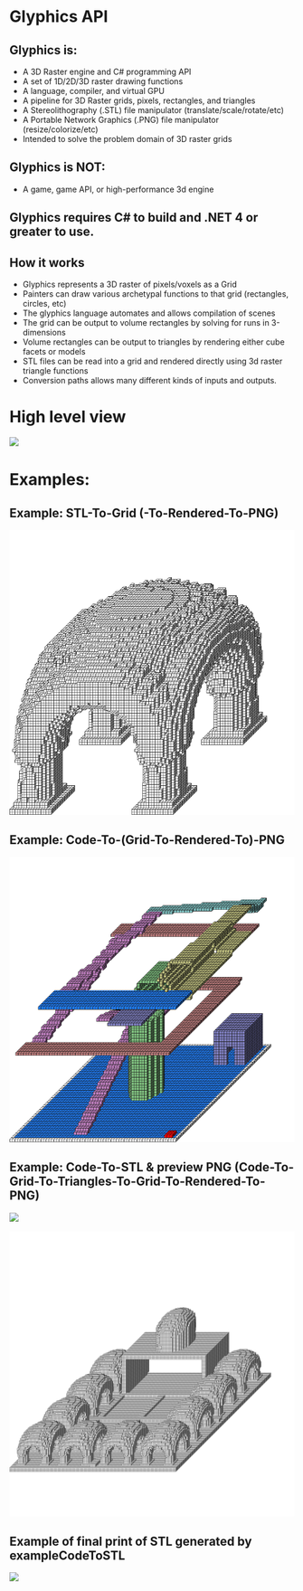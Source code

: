 # Glyphics API

## Glyphics is:
*  A 3D Raster engine and C# programming API 
*  A set of 1D/2D/3D raster drawing functions
*  A language, compiler, and virtual GPU
*  A pipeline for 3D Raster grids, pixels, rectangles, and triangles
*  A Stereolithography (.STL) file manipulator (translate/scale/rotate/etc)
*  A Portable Network Graphics (.PNG) file manipulator (resize/colorize/etc)
*  Intended to solve the problem domain of 3D raster grids
   
## Glyphics is NOT:
*  A game, game API, or high-performance 3d engine

## Glyphics requires C# to build and .NET 4 or greater to use.

## How it works

- Glyphics represents a 3D raster of pixels/voxels as a Grid
- Painters can draw various archetypal functions to that grid (rectangles, circles, etc)
- The glyphics language automates and allows compilation of scenes
- The grid can be output to volume rectangles by solving for runs in 3-dimensions
- Volume rectangles can be output to triangles by rendering either cube facets or models
- STL files can be read into a grid and rendered directly using 3d raster triangle functions
- Conversion paths allows many different kinds of inputs and outputs.

 
# High level view
![](http://i.imgur.com/KKtSuV0.png)

# Examples:

## Example: STL-To-Grid (-To-Rendered-To-PNG)
![](https://github.com/katascope/Glyphics/blob/master/Glyphics/Examples/ExampleSTLToGrid/test.png)

## Example: Code-To-(Grid-To-Rendered-To)-PNG
![](https://github.com/katascope/Glyphics/blob/master/Glyphics/Examples/ExampleCodeToPNG/Ascent.PNG)

## Example: Code-To-STL & preview PNG (Code-To-Grid-To-Triangles-To-Grid-To-Rendered-To-PNG)

![](http://i.imgur.com/LDqSVAF.png)

![](https://github.com/katascope/Glyphics/blob/master/Glyphics/Examples/ExampleCodeToSTL/preview.png)

## Example of final print of STL generated by exampleCodeToSTL
![](http://i.imgur.com/9wrotEK.png)
